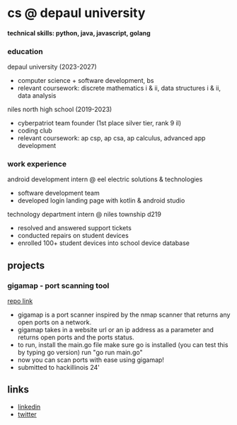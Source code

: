 # cs @ depaul university

#### technical skills: python, java, javascript, golang

### education
depaul university (2023-2027)
- computer science + software development, bs
- relevant coursework: discrete mathematics i & ii, data structures i & ii, data analysis

niles north high school (2019-2023)
- cyberpatriot team founder (1st place silver tier, rank 9 il)
- coding club
- relevant coursework: ap csp, ap csa, ap calculus, advanced app development

### work experience
android development intern @ eel electric solutions & technologies
- software development team
- developed login landing page with kotlin & android studio

technology department intern @ niles township d219 
- resolved and answered support tickets
- conducted repairs on student devices
- enrolled 100+ student devices into school device database

## projects
### gigamap - port scanning tool
[repo link](https://github.com/eyoo217/gigamap)

- gigamap is a port scanner inspired by the nmap scanner that returns any open ports on a network.
- gigamap takes in a website url or an ip address as a parameter and returns open ports and the ports status.
- to run, install the main.go file make sure go is installed (you can test this by typing go version) run "go run main.go"
- now you can scan ports with ease using gigamap!
- submitted to hackillinois 24'

## links

- [linkedin](https://linkedin.com/in/elotmusk/)
- [twitter](https://x.com/elotval)
  
